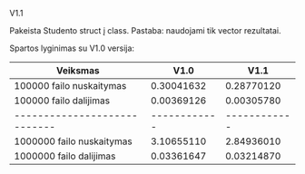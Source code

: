 V1.1

Pakeista Studento struct į class.
Pastaba: naudojami tik vector rezultatai.

Spartos lyginimas su V1.0 versija:

|          Veiksmas          |     V1.0   |    V1.1    |
|----------------------------|------------|------------|
| 100000 failo nuskaitymas   | 0.30041632 | 0.28770120 |
| 100000 failo dalijimas     | 0.00369126 | 0.00305780 |
|----------------------------|------------|------------|
| 1000000 failo nuskaitymas  | 3.10655110 | 2.84936010 |
| 1000000 failo dalijimas    | 0.03361647 | 0.03214870 |
